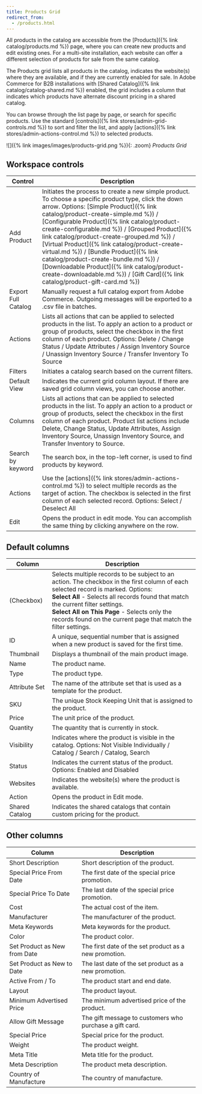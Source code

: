 ```yaml
---
title: Products Grid
redirect_from:
  - /products.html
---
```


All products in the catalog are accessible from the [Products]({% link catalog/products.md %}) page, where you can create new products and edit existing ones. For a multi-site installation, each website can offer a different selection of products for sale from the same catalog.

The Products grid lists all products in the catalog, indicates the website(s) where they are available, and if they are currently enabled for sale. In Adobe Commerce for B2B installations with [Shared Catalog]({% link catalog/catalog-shared.md %}) enabled, the grid includes a column that indicates which products have alternate discount pricing in a shared catalog.

You can browse through the list page by page, or search for specific products. Use the standard [controls]({% link stores/admin-grid-controls.md %}) to sort and filter the list, and apply [actions]({% link stores/admin-actions-control.md %}) to selected products.

![]({% link images/images/products-grid.png %}){: .zoom}
_Products Grid_

## Workspace controls

|Control|Description|
|--- |--- |
|Add Product|Initiates the process to create a new simple product. To choose a specific product type, click the down arrow. Options: [Simple Product]({% link catalog/product-create-simple.md %}) / [Configurable Product]({% link catalog/product-create-configurable.md %}) / [Grouped Product]({% link catalog/product-create-grouped.md %}) / [Virtual Product]({% link catalog/product-create-virtual.md %}) / [Bundle Product]({% link catalog/product-create-bundle.md %}) / [Downloadable Product]({% link catalog/product-create-downloadable.md %}) / [Gift Card]({% link catalog/product-gift-card.md %})|
|Export Full Catalog|Manually request a full catalog export from Adobe Commerce. Outgoing messages will be exported to a .csv file in batches.|
|Actions|Lists all actions that can be applied to selected products in the list. To apply an action to a product or group of products, select the checkbox in the first column of each product. Options: Delete / Change Status / Update Attributes / Assign Inventory Source / Unassign Inventory Source / Transfer Inventory To Source|
|Filters|Initiates a catalog search based on the current filters.|
|Default View|Indicates the current grid column layout. If there are saved grid column views, you can choose another.|
|Columns|Lists all actions that can be applied to selected products in the list. To apply an action to a product or group of products, select the checkbox in the first column of each product. Product list actions include Delete, Change Status, Update Attributes, Assign Inventory Source, Unassign Inventory Source, and Transfer Inventory to Source.|
|Search by keyword|The search box, in the top-left corner, is used to find products by keyword.|
|Actions|Use the [actions]({% link stores/admin-actions-control.md %}) to select multiple records as the target of action. The checkbox is selected in the first column of each selected record. Options: Select / Deselect All|
|Edit|Opens the product in edit mode. You can accomplish the same thing by clicking anywhere on the row.|

## Default columns

|Column|Description|
|--- |--- |
|(Checkbox)|Selects multiple records to be subject to an action. The checkbox in the first column of each selected record is marked. Options: <br/>**Select All** - Selects all records found that match the current filter settings. <br/>**Select All on This Page** - Selects only the records found on the current page that match the filter settings.|
|ID|A unique, sequential number that is assigned when a new product is saved for the first time.|
|Thumbnail|Displays a thumbnail of the main product image.|
|Name|The product name.|
|Type|The product type.|
|Attribute Set|The name of the attribute set that is used as a template for the product.|
|SKU|The unique Stock Keeping Unit that is assigned to the product.|
|Price|The unit price of the product.|
|Quantity|The quantity that is currently in stock.|
|Visibility|Indicates where the product is visible in the catalog. Options: Not Visible Individually / Catalog / Search / Catalog, Search|
|Status|Indicates the current status of the product. Options: Enabled and Disabled|
|Websites|Indicates the website(s) where the product is available.|
|Action|Opens the product in Edit mode.|
|<span class="b2b-only">Shared Catalog</span>|Indicates the shared catalogs that contain custom pricing for the product.|

## Other columns

|Column|Description|
|--- |--- |
|Short Description|Short description of the product.|
|Special Price From Date|The first date of the special price promotion.|
|Special Price To Date|The last date of the special price promotion.|
|Cost|The actual cost of the item.|
|Manufacturer|The manufacturer of the product.|
|Meta Keywords|Meta keywords for the product.|
|Color|The product color.|
|Set Product as New from Date|The first date of the set product as a new promotion.|
|Set Product as New to Date|The last date of the set product as a new promotion.|
|Active From / To|The product start and end date.|
|Layout|The product layout.|
|Minimum Advertised Price|The minimum advertised price of the product.|
|Allow Gift Message|The gift message to customers who purchase a gift card.|
|Special Price|Special price for the product.|
|Weight|The product weight.|
|Meta Title|Meta title for the product.|
|Meta Description|The product meta description.|
|Country of Manufacture|The country of manufacture.|

